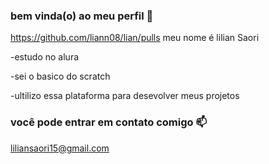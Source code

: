 ### bem vinda(o) ao meu perfil 💚
https://github.com/liann08/lian/pulls
meu nome é lilian Saori

-estudo no alura

-sei o basico do scratch

-ultilizo essa plataforma para desevolver meus projetos 

### você pode entrar em contato comigo 📫
 liliansaori15@gmail.com
